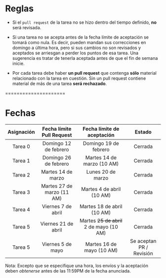 # Reglas

- Si el `pull request` de la tarea no se hizo dentro del tiempo definido, **no** será revisada.

- Si una tarea no se acepta antes de la fecha límite de aceptación se tomará como nula. Es decir, pueden mandan sus correcciones en domingo a última hora, pero si sus cambios no son revisados y aceptados se arriesgan a perder los puntos de esa tarea. Una sugerencia es tratar de tenerla aceptada antes de que el fin de semana inicie.

- Por cada tarea debe haber **un pull request** que contenga **sólo** material relacionado con la tarea en cuestión. Sin un pull request contiene material de más de una tarea **será rechazado**.


=====================

# Fechas

|     Asignación     | Fecha límite Pull Request | Fecha límite de aceptación  |         Estado         |
|:------------------:|:------------------------:|:-----------------------:|:----------------------:|
|        Tarea 0     | Domingo 12 de febrero   |  Domingo 19 de febrero | Cerrada  |
|        Tarea 1     | Domingo 26 de febrero   |  Martes 14 de marzo (10 AM) | Cerrada |
|        Tarea 2     | Martes 14 de marzo   |  Lunes 20 de marzo | Cerrada |
|        Tarea 3     | Martes 27 de marzo  (11 AM)  |  Martes 4 de abril  (10 AM) | Cerrada |
|        Tarea 4     | Viernes 7 de abril   |  Martes 18 de abril (10 AM) | Cerrada |
|        Tarea 5     | Viernes 21 de abril   |  Martes ~~25 de abril~~ 2 de mayo (10 AM) | Cerrada |
|        Tarea 5     | Viernes 5 de mayo   |  Martes 16 de mayo (10 AM) | Se aceptan PR / Revisión |

Nota: Excepto que se especifique una hora, los envíos y la aceptación deben *obtenerse* antes de las 11:59PM de la fecha anunciada.
